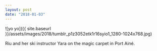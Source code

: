 ```yaml
---
layout: post
date: "2018-01-03"
---
```


![yo yo]({{ site.baseurl }}/assets/images/2018/tumblr_p1z3052etk1r16syio1_1280-1024x768.jpg)

Riu and her ski instructor Yara on the magic carpet in Port Ainé.
